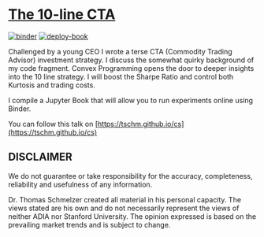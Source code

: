 # [The 10-line CTA](https://tschm.github.io/cs)

[![binder](https://github.com/tschm/cs/actions/workflows/binder.yml/badge.svg)](https://github.com/tschm/cs/actions/workflows/binder.yml)
[![deploy-book](https://github.com/tschm/cs/actions/workflows/book.yml/badge.svg)](https://github.com/tschm/cs/actions/workflows/book.yml)

Challenged by a young CEO I wrote a terse CTA (Commodity Trading Advisor)
investment strategy. I discuss the somewhat quirky background of my code fragment.
Convex Programming opens the door to deeper insights into the 10 line strategy.
I will boost the Sharpe Ratio and control both Kurtosis and trading costs.

I compile a Jupyter Book that will allow you to run experiments online using Binder.

You can follow this talk on [https://tschm.github.io/cs](https://tschm.github.io/cs)

## DISCLAIMER

We do not guarantee or take responsibility for the accuracy, completeness,
reliability and usefulness of any information.

Dr. Thomas Schmelzer created all material in his personal capacity.
The views stated are his own and do not necessarily represent
the views of neither ADIA nor Stanford University. The opinion expressed
is based on the prevailing market trends and is subject to change.
